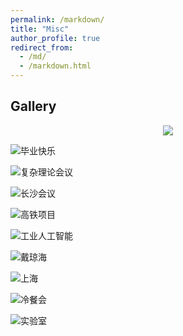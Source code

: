 ```yaml
---
permalink: /markdown/
title: "Misc"
author_profile: true
redirect_from: 
  - /md/
  - /markdown.html
---
```


## Gallery

<div align=center>
<img src="https://yang-px.github.io/images/biye.jpg" />
</div>


![毕业快乐](https://yang-px.github.io/images/biye.jpg)

![复杂理论会议](https://yang-px.github.io/images/fuzalilun.jpg)

![长沙会议](https://yang-px.github.io/images/changsha.jpg)

![高铁项目](https://yang-px.github.io/images/project.jpg)

![工业人工智能](https://yang-px.github.io/images/chai.jpg)

![戴琼海](https://yang-px.github.io/images/dai.jpg)

![上海](https://yang-px.github.io/images/shanghai.png)

![冷餐会](https://yang-px.github.io/images/dinner.JPG)

![实验室](https://yang-px.github.io/images/lab.jpg)


